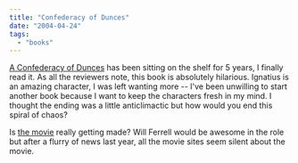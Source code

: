 ```yaml
---
title: "Confederacy of Dunces"
date: "2004-04-24"
tags: 
  - "books"
---
```


[A Confederacy of Dunces](http://www.amazon.com/exec/obidos/tg/detail/-/0802130208/qid=1082873989/sr=8-1/ref=pd_ka_1/102-5508966-4456113?v=glance&s=books&n=507846 "Amazon.com: Books: A Confederacy of Dunces") has been sitting on the shelf for 5 years, I finally read it. As all the reviewers note, this book is absolutely hilarious. Ignatius is an amazing character, I was left wanting more -- I've been unwilling to start another book because I want to keep the characters fresh in my mind. I thought the ending was a little anticlimactic but how would you end this spiral of chaos?

Is [the movie](http://www.google.com/search?q=confederacy+dunces+movie) really getting made? Will Ferrell would be awesome in the role but after a flurry of news last year, all the movie sites seem silent about the movie.
